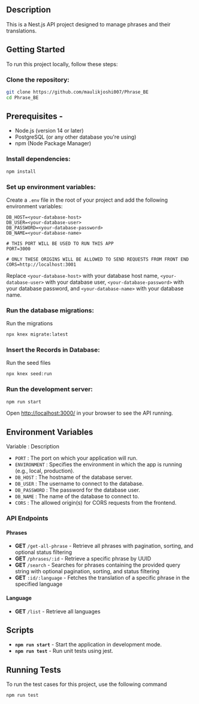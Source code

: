 

## Description

This is a Nest.js API project designed to manage phrases and their translations. 

## Getting Started

To run this project locally, follow these steps:

### Clone the repository:

```bash
git clone https://github.com/maulikjoshi007/Phrase_BE
cd Phrase_BE 
```
## Prerequisites -
- Node.js (version 14 or later)
 - PostgreSQL (or any other database you're using) 
 -  npm (Node Package Manager)
 
### Install dependencies:
``` bash 
npm install
``` 

### Set up environment variables:

Create a `.env` file in the root of your project and add the following environment variables:

```
DB_HOST=<your-database-host>
DB_USER=<your-database-user>
DB_PASSWORD=<your-database-password>
DB_NAME=<your-database-name>

# THIS PORT WILL BE USED TO RUN THIS APP
PORT=3000
  
# ONLY THESE ORIGINS WILL BE ALLOWED TO SEND REQUESTS FROM FRONT END
CORS=http://localhost:3001
```
Replace `<your-database-host>` with your database host name, `<your-database-user>` with your database user, `<your-database-password>` with your database password, and `<your-database-name>` with your database name.


### Run the database migrations:
Run the migrations
``` bash
npx knex migrate:latest
```


### Insert the Records in Database:
Run the seed files
``` bash
npx knex seed:run
```

### Run the development server:

``` bash
npm run start
```

Open [http://localhost:3000/](http://localhost:3000/) in your browser to see the API running.

## Environment Variables

Variable : Description


-   `PORT` : The port on which your application will run.
-   `ENVIRONMENT` : Specifies the environment in which the app is running (e.g., local, production).
-   `DB_HOST` : The hostname of the database server.
-   `DB_USER` : The username to connect to the database.
-   `DB_PASSWORD` :  The password for the database user.
-   `DB_NAME` :  The name of the database to connect to.
-   `CORS` :  The allowed origin(s) for CORS requests from the frontend.

### API Endpoints

#### Phrases

-   **GET** `/get-all-phrase` - Retrieve all phrases with pagination, sorting, and optional status filtering
-   **GET** `/phrases/:id` - Retrieve a specific phrase by UUID
-   **GET** `/search` - Searches for phrases containing the provided query string with optional pagination, sorting, and status filtering
-   **GET** `:id/:language` - Fetches the translation of a specific phrase in the specified language

#### Language

-   **GET** `/list` - Retrieve all languages

## Scripts

-   **`npm run start`** - Start the application in development mode.
-   **`npm run test`** - Run unit tests using jest.

## Running Tests

To run the test cases for this project, use the following command

`npm run test` 

